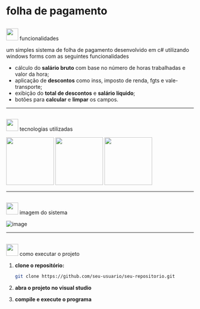 # folha de pagamento

## <p align="center">
  <img src="https://images.icon-icons.com/3766/PNG/512/pin_pushpin_icon_231378.png" width="32" height="32"/> funcionalidades
</p>

um simples sistema de folha de pagamento desenvolvido em c# utilizando windows forms com as seguintes funcionalidades
- cálculo do **salário bruto** com base no número de horas trabalhadas e valor da hora;
- aplicação de **descontos** como inss, imposto de renda, fgts e vale-transporte;
- exibição do **total de descontos** e **salário líquido**;
- botões para **calcular** e **limpar** os campos.

---

## <p align="center">
  <img src="https://images.icon-icons.com/3766/PNG/512/pin_pushpin_icon_231378.png" width="32" height="32"/> tecnologias utilizadas
</p>

<p align="left" margin="5px">
  <img src="https://cdn.jsdelivr.net/gh/devicons/devicon@latest/icons/csharp/csharp-original.svg" width="128" height="128"/>
  <img src="https://cdn.jsdelivr.net/gh/devicons/devicon@latest/icons/dotnetcore/dotnetcore-original.svg" width="128" height="128" ".net"/>
  <img src="https://cdn.jsdelivr.net/gh/devicons/devicon@latest/icons/visualstudio/visualstudio-original.svg" width="128" height="128" "Visual Studio"/> 
</p>

---

## <p align="center">
  <img src="https://images.icon-icons.com/3766/PNG/512/pin_pushpin_icon_231378.png" width="32" height="32"/> imagem do sistema
</p>

![image](https://github.com/user-attachments/assets/add470ea-137c-48af-ae66-bfdf08293ed0)

---

## <p align="center">
  <img src="https://images.icon-icons.com/3766/PNG/512/pin_pushpin_icon_231378.png" width="32" height="32"/> como executar o projeto
</p>

1. **clone o repositório:**  
   ```bash
   git clone https://github.com/seu-usuario/seu-repositorio.git
   ```

2. **abra o projeto no visual studio**  

3. **compile e execute o programa**

